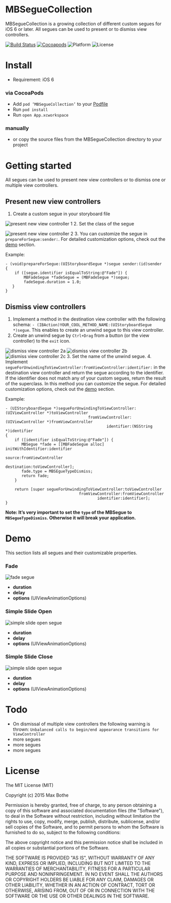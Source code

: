 # MBSegueCollection

MBSegueCollection is a growing collection of different custom segues for iOS 6 or later. All segues can be used to present or to dismiss view controllers.

[![Build Status](https://img.shields.io/travis/mathebox/MBSegueCollection.svg?style=flat)](https://travis-ci.org/mathebox/MBSegueCollection) [![Cocoapods](https://img.shields.io/cocoapods/v/MBSegueCollection.svg?style=flat)](http://cocoapods.org/?q=mbseguecollection) ![Platform](https://img.shields.io/cocoapods/p/MBSegueCollection.svg?style=flat) ![License](https://img.shields.io/cocoapods/l/MBSegueCollection.svg?style=flat)

# Install
- Requirement: iOS 6


### via CocoaPods
- Add `pod ‘MBSegueCollection’` to your [Podfile](http://cocoapods.org/)
- Run `pod install`
- Run `open App.xcworkspace`

### manually
- or copy the source files from the MBSegueCollection directory to your project

# Getting started
All segues can be used to present new view controllers or to dismiss one or multiple view controllers.

## Present new view controllers
1. Create a custom segue in your storyboard file

  ![present new view controller 1](https://raw.githubusercontent.com/mathebox/MBSegueCollection/master/assets/present_new_view_controller_1.png)
2. Set the class of the segue

  ![present new view controller 2](https://raw.githubusercontent.com/mathebox/MBSegueCollection/master/assets/present_new_view_controller_2.png)
3. You can customize the segue in `prepareForSegue:sender:`. For detailed customization options, check out the [demo](https://github.com/mathebox/MBSegueCollection#demo) section.

  Example:
  ```objc
  - (void)prepareForSegue:(UIStoryboardSegue *)segue sender:(id)sender
  {
      if ([segue.identifier isEqualToString:@"Fade"]) {
          MBFadeSegue *fadeSegue = (MBFadeSegue *)segue;
          fadeSegue.duration = 1.0;
     }
  }
  ```

## Dismiss view controllers
1. Implement a method in the destination view controller with the following schema: ```- (IBAction)YOUR_COOL_METHOD_NAME:(UIStoryboardSegue *)segue```. This enables to create an unwind segue to this view controller.
2. Create an unwind segue by `Ctrl+Drag` from a button (or the view controller) to the `exit` icon.

  ![dismiss view controller 2a](https://raw.githubusercontent.com/mathebox/MBSegueCollection/master/assets/dismiss_view_controller_2a.png)
![dismiss view controller 2b](https://raw.githubusercontent.com/mathebox/MBSegueCollection/master/assets/dismiss_view_controller_2b.png)
![dismiss view controller 2c](https://raw.githubusercontent.com/mathebox/MBSegueCollection/master/assets/dismiss_view_controller_2c.png)
3. Set the name of the unwind segue.
4. Implement `segueForUnwindingToViewController:fromViewController:identifier:` in the destination view controller and return the segue according to the identifier. If the identifier does not match any of your custom segues, return the result of the superclass. In this method you can customize the segue. For detailed customization options, check out the [demo](https://github.com/mathebox/MBSegueCollection#demo) section.

  Example:
  ```objc
- (UIStoryboardSegue *)segueForUnwindingToViewController:(UIViewController *)toViewController
                                      fromViewController:(UIViewController *)fromViewController
                                              identifier:(NSString *)identifier
{
      if ([identifier isEqualToString:@"Fade"]) {
         MBSegue *fade = [[MBFadeSegue alloc] initWithIdentifier:identifier
                                                          source:fromViewController
                                                      destination:toViewController];
         fade.type = MBSEgueTypeDismiss;
         return fade;
      }

      return [super segueForUnwindingToViewController:toViewController
                                  fromViewController:fromViewController
                                          identifier:identifier];
  }
  ```

**Note: It’s very important to set the `type` of the MBSegue to `MBSegueTypeDismiss`. Otherwise it will break your application.**

# Demo
This section lists all segues and their customizable properties.
### Fade
 ![fade segue](https://raw.githubusercontent.com/mathebox/MBSegueCollection/master/assets/segue_fade.gif)

- **duration**
- **delay**
- **options** (UIViewAnimationOptions)

### Simple Slide Open
 ![simple slide open segue](https://raw.githubusercontent.com/mathebox/MBSegueCollection/master/assets/segue_simple_slide_open.gif)

- **duration**
- **delay**
- **options** (UIViewAnimationOptions)

### Simple Slide Close
 ![simple slide open segue](https://raw.githubusercontent.com/mathebox/MBSegueCollection/master/assets/segue_simple_slide_close.gif)

- **duration**
- **delay**
- **options** (UIViewAnimationOptions)

# Todo
- On dismissal of multiple view controllers the following warning is thrown: `Unbalanced calls to begin/end appearance transitions for ViewController`
- more segues
- more segues
- more segues

# License
The MIT License (MIT)

Copyright (c) 2015 Max Bothe

Permission is hereby granted, free of charge, to any person obtaining a copy
of this software and associated documentation files (the "Software"), to deal
in the Software without restriction, including without limitation the rights
to use, copy, modify, merge, publish, distribute, sublicense, and/or sell
copies of the Software, and to permit persons to whom the Software is
furnished to do so, subject to the following conditions:

The above copyright notice and this permission notice shall be included in all
copies or substantial portions of the Software.

THE SOFTWARE IS PROVIDED "AS IS", WITHOUT WARRANTY OF ANY KIND, EXPRESS OR
IMPLIED, INCLUDING BUT NOT LIMITED TO THE WARRANTIES OF MERCHANTABILITY,
FITNESS FOR A PARTICULAR PURPOSE AND NONINFRINGEMENT. IN NO EVENT SHALL THE
AUTHORS OR COPYRIGHT HOLDERS BE LIABLE FOR ANY CLAIM, DAMAGES OR OTHER
LIABILITY, WHETHER IN AN ACTION OF CONTRACT, TORT OR OTHERWISE, ARISING FROM,
OUT OF OR IN CONNECTION WITH THE SOFTWARE OR THE USE OR OTHER DEALINGS IN THE
SOFTWARE.
